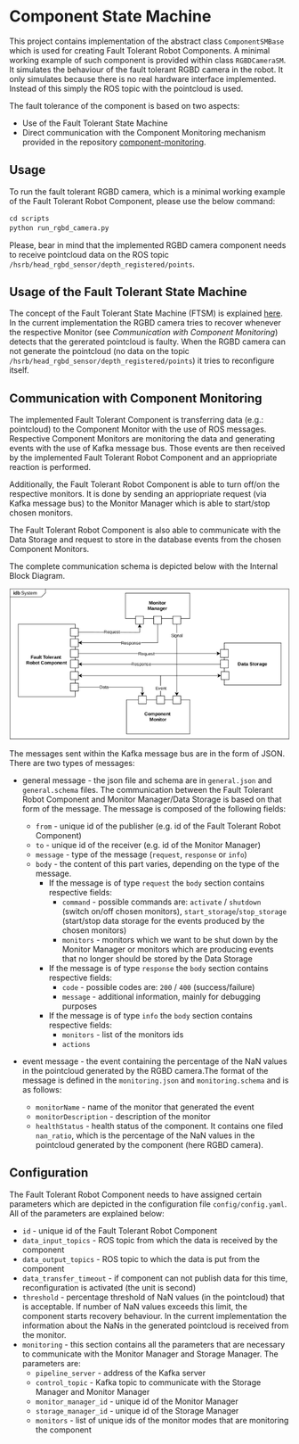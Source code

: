 # Component State Machine

This project contains implementation of the abstract class `ComponentSMBase` which is used for creating Fault Tolerant Robot Components. A minimal working example of such component is provided within class `RGBDCameraSM`. It simulates the behaviour of the fault tolerant RGBD camera in the robot. It only simulates because there is no real hardware interface implemented. Instead of this simply the ROS topic with the pointcloud is used.

The fault tolerance of the component is based on two aspects:
* Use of the Fault Tolerant State Machine
* Direct communication with the Component Monitoring mechanism provided in the repository [component-monitoring](https://github.com/HBRS-SDP/component-monitoring).

## Usage
To run the fault tolerant RGBD camera, which is a minimal working example of the Fault Tolerant Robot Component, please use the below command:
```python
cd scripts
python run_rgbd_camera.py
```
Please, bear in mind that the implemented RGBD camera component needs to receive pointcloud data on the ROS topic `/hsrb/head_rgbd_sensor/depth_registered/points`.

## Usage of the Fault Tolerant State Machine

The concept of the Fault Tolerant State Machine (FTSM) is explained [here](https://github.com/ropod-project/ftsm). In the current implementation the RGBD camera tries to recover whenever the respective Monitor (see *Communication with Component Monitoring*) detects that the gererated pointcloud is faulty. When the RGBD camera can not generate the pointcloud (no data on the topic `/hsrb/head_rgbd_sensor/depth_registered/points`) it tries to reconfigure itself.

## Communication with Component Monitoring
The implemented Fault Tolerant Component is transferring data (e.g.: pointcloud) to the Component Monitor with the use of ROS messages. Respective Component Monitors are monitoring the data and generating events with the use of Kafka message bus. Those events are then received by the implemented Fault Tolerant Robot Component and an appriopriate reaction is performed.

Additionally, the Fault Tolerant Robot Component is able to turn off/on the respective monitors. It is done by sending an appriopriate request (via Kafka message bus) to the Monitor Manager which is able to start/stop chosen monitors. 

The Fault Tolerant Robot Component is also able to communicate with the Data Storage and request to store in the database events from the chosen Component Monitors.

The complete communication schema is depicted below with the Internal Block Diagram.

![System architecture](../docs/figures/commponent_sm_comm.png)

The messages sent within the Kafka message bus are in the form of JSON. There are two types of messages:

* general message - the json file and schema are in `general.json` and `general.schema` files. The communication between the Fault Tolerant Robot Component and Monitor Manager/Data Storage is based on that form of the message. The message is composed of the following fields:
  * `from` - unique id of the publisher (e.g. id of the Fault Tolerant Robot Component)
  * `to` - unique id of the receiver (e.g. id of the Monitor Manager)
  * `message` - type of the message (`request`, `response` or `info`)
  * `body` - the content of this part varies, depending on the type of the message.
    * If the message is of type `request` the `body` section contains respective fields:
      * `command` - possible commands are: `activate` / `shutdown` (switch on/off chosen monitors), `start_storage`/`stop_storage` (start/stop data storage for the events produced by the chosen monitors)
      * `monitors` - monitors which we want to be shut down by the Monitor Manager or monitors which are producing events that no longer should be stored by the Data Storage 
    * If the message is of type `response` the `body` section contains respective fields:
      * `code` - possible codes are: `200` / `400` (success/failure)
      * `message` - additional information, mainly for debugging purposes
    * If the message is of type `info` the `body` section contains respective fields:
      * `monitors` - list of the monitors ids
      * `actions`
 
* event message - the event containing the percentage of the NaN values in the pointcloud generated by the RGBD camera.The format of the message is defined in the `monitoring.json` and `monitoring.schema` and is as follows:
  * `monitorName` - name of the monitor that generated the event
  * `monitorDescription` - description of the monitor
  * `healthStatus` - health status of the component. It contains one filed `nan_ratio`, which is the percentage of the NaN values in the pointcloud generated by the component (here RGBD camera).

## Configuration

The Fault Tolerant Robot Component needs to have assigned certain parameters which are depicted in the configuration file `config/config.yaml`. All of the parameters are explained below:

* `id` - unique id of the Fault Tolerant Robot Component
* `data_input_topics` - ROS topic from which the data is received by the component
* `data_output_topics` - ROS topic to which the data is put from the component
* `data_transfer_timeout` - if component can not publish data for this time, reconfiguration is activated (the unit is second)
* `threshold` - percentage threshold of NaN values (in the pointcloud) that is acceptable. If number of NaN values exceeds this limit, the component starts recovery behaviour. In the current implementation the information about the NaNs in the generated pointcloud is received from the monitor.
* `monitoring` - this section contains all the parameters that are necessary to communicate with the Monitor Manager and Storage Manager. The parameters are:
  * `pipeline_server` - address of the Kafka server
  * `control_topic` - Kafka topic to communicate with the Storage Manager and Monitor Manager
  * `monitor_manager_id` - unique id of the Monitor Manager
  * `storage_manager_id` - unique id of the Storage Manager
  * `monitors` - list of unique ids of the monitor modes that are monitoring the component
